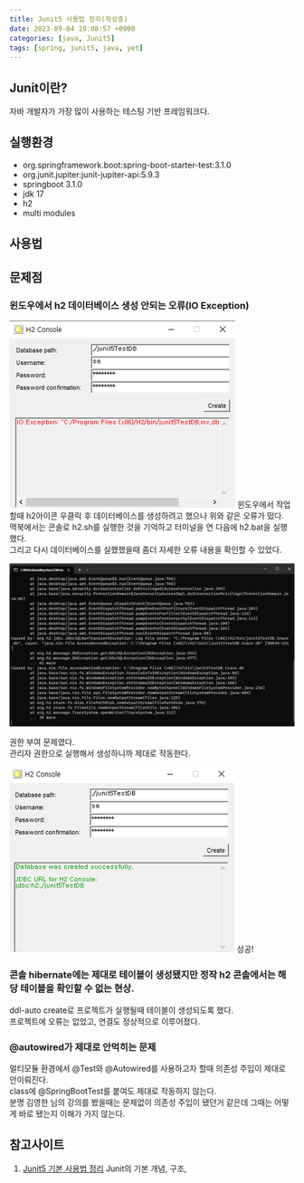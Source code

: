 ```yaml
---
title: Junit5 사용법 정리(작성중)
date: 2023-09-04 19:08:57 +0900
categories: [java, Junit5]
tags: [spring, junit5, java, yet]     
---
```


## Junit이란?
자바 개발자가 가장 많이 사용하는 테스팅 기반 프레임워크다.  


## 실행환경
- org.springframework.boot:spring-boot-starter-test:3.1.0
- org.junit.jupiter:junit-jupiter-api:5.9.3
- springboot 3.1.0
- jdk 17
- h2
- multi modules


## 사용법


## 문제점
### 윈도우에서 h2 데이터베이스 생성 안되는 오류(IO Exception)
![h2-database-create-fail-problem](https://raw.githubusercontent.com/mearyne/mdImgHost/master/_posts/2023-09-04-junit5-usage.md/198923911242847.png)
윈도우에서 작업할때 h2아이콘 우클릭 후 데이터베이스를 생성하려고 했으나 위와 같은 오류가 떴다.  
맥북에서는 콘솔로 h2.sh를 실행한 것을 기억하고 터미널을 연 다음에 h2.bat을 실행했다.  
그리고 다시 데이터베이스를 실했했을때 좀더 자세한 오류 내용을 확인할 수 있었다.  


![h2-database-create-fail](https://raw.githubusercontent.com/mearyne/mdImgHost/master/_posts/2023-09-04-junit5-usage.md/403083811233900.png)

권한 부여 문제였다.  
관리자 권한으로 실행해서 생성하니까 제대로 작동한다.     

![success-to-create-database-in-h2](https://raw.githubusercontent.com/mearyne/mdImgHost/master/_posts/2023-09-04-junit5-usage.md/339754511235732.png)
성공!


### 콘솔 hibernate에는 제대로 테이블이 생성됐지만 정작 h2 콘솔에서는 해당 테이블을 확인할 수 없는 현상.   
ddl-auto create로 프로젝트가 실행될때 테이블이 생성되도록 했다.  
프로젝트에 오류는 없었고, 연결도 정상적으로 이루어졌다.  


###  @autowired가 제대로 안먹히는 문제
멀티모듈 환경에서 @Test와 @Autowired를 사용하고자 할때 의존성 주입이 제대로 안이뤄진다.  
class에 @SpringBootTest를 붙여도 제대로 작동하지 않는다.  
분명 김영한 님의 강의를 봤을때는 문제없이 의존성 주입이 됐던거 같은데 그때는 어떻게 바로 됐는지 이해가 가지 않는다.  




## 참고사이트
1. [Junit5 기본 사용법 정리](https://insight-bgh.tistory.com/507)
Junit의 기본 개념, 구조, 